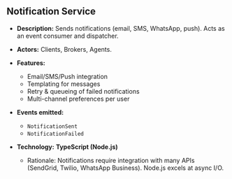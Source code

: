 ## Notification Service

* **Description:**
  Sends notifications (email, SMS, WhatsApp, push). Acts as an event consumer and dispatcher.
* **Actors:** Clients, Brokers, Agents.
* **Features:**

  * Email/SMS/Push integration
  * Templating for messages
  * Retry & queueing of failed notifications
  * Multi-channel preferences per user
* **Events emitted:**

  * `NotificationSent`
  * `NotificationFailed`
* **Technology:** **TypeScript (Node.js)**

  * Rationale: Notifications require integration with many APIs (SendGrid, Twilio, WhatsApp Business). Node.js excels at async I/O.
